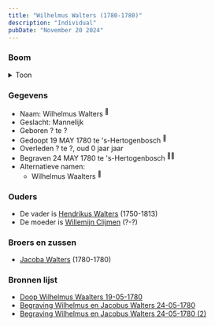 ```yaml
---
title: "Wilhelmus Walters (1780-1780)"
description: "Individual"
pubDate: "November 20 2024"
---
```


### Boom
<details><summary>Toon</summary>

![test](https://www.plantuml.com/plantuml/svg/ZP9RQm8n48NVyoi6VV19s7MzhOXQHR6bfOMsI9yakpjru-OYcOY8-DyRTB52I-rRc3av-IPdHkIuTLib6HL2RxZb2XAU5YjhjZgR66aiECir-HPgntAH8QJ2fXBFPrGRjmU5Aa5Bvn8vj6ZSVeFioZMLd0WE3036ncPettAH5Xg9-dt5XHuC8697nchmSdgAsFb6POuwiwBO4YouzDPK0Kvm7mHX50DKfz6iDHjxuyEdG9aTeTzBUB9V9iOvYRq1D3hmEds1iDCAO7Ybec8hvPBhR9bQGvGOp-BbKGWFxuyGTiC8QbIVetLcXJenbEQUhuHQ22bHYRM6YHHhXVe2rGuzr6myZQRH7r33dzutoOOU_mBGx-qmouHU-KOOmFFapK_OYKyOio08MaseIh7AtHwbD3kFScJbdzNhfOALlD-5ygOld5enkvetHwb-2Q4TmoN0ss64CJpTVNZKxh_2Q3IlvNuxHduP_BP-0G00)
</details>

### Gegevens
- Naam: Wilhelmus Walters <sup><a href="../s00287/" style="text-decoration:none" title="Doop Wilhelmus Waalters 19-05-1780">:link:</a></sup>
- Geslacht: Mannelijk
- Geboren ? te ? 
- Gedoopt 19 MAY 1780 te 's-Hertogenbosch <sup><a href="../s00287/" style="text-decoration:none" title="Doop Wilhelmus Waalters 19-05-1780">:link:</a></sup>
- Overleden ? te ?, oud 0 jaar jaar 
- Begraven 24 MAY 1780 te 's-Hertogenbosch <sup><a href="../s00289/" style="text-decoration:none" title="Begraving Wilhelmus en Jacobus Walters 24-05-1780">:link:</a><a href="../s00290/" style="text-decoration:none" title="Begraving Wilhelmus en Jacobus Walters 24-05-1780 (2)">:link:</a></sup>
- Alternatieve namen:
  - Wilhelmus Waalters <sup><a href="../s00287/" style="text-decoration:none" title="Doop Wilhelmus Waalters 19-05-1780">:link:</a></sup>

### Ouders
- De vader is [Hendrikus Walters](../i00139/) (1750-1813)
- De moeder is [Willemijn Clijmen](../i00161/) (?-?)

### Broers en zussen
- [Jacoba Walters](../i00170/) (1780-1780)

### Bronnen lijst
- [Doop Wilhelmus Waalters 19-05-1780](../s00287/)
- [Begraving Wilhelmus en Jacobus Walters 24-05-1780](../s00289/)
- [Begraving Wilhelmus en Jacobus Walters 24-05-1780 (2)](../s00290/)